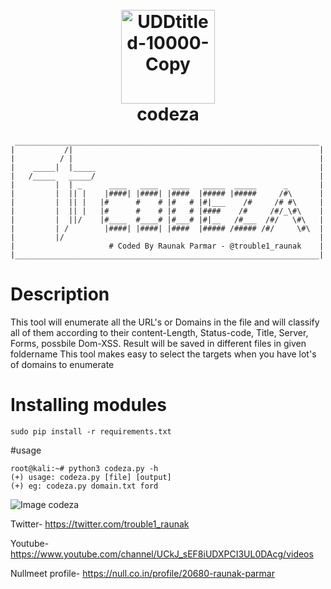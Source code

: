 <h1 align="center">
  <br>
  <a href="https://github.com/TROUBLE-1/codeza/">
    <img src="https://i.ibb.co/gr0CzHB/UDDtitled-10000-Copy.jpg" alt="UDDtitled-10000-Copy" width="150"></a>
  <br>
  codeza
  <br>
</h1>

```
 ____________________________________________________________________
|           /|                                                       |
|          / |                                                       |
|    _____|  |_____                                                  |      
|   /_____   _____/                                                  |
|         |  | _      ____   ____   ____   _____  _____      _       |    
|         |  || |    |####| |####| |####  |##### |#####     /#\      |    
|         |  || |   |#      #    # |#   # |#|___    /#     /# #\     |    
|         |  || |   |#      #    # |#   # |####    /#     /#/_\#\    |    
|         |  ||/    |#____  #____# |#___# |#|__   /#___  /#/   \#\   |    
|         | /        |####| |####| |####  |##### /##### /#/     \#\  |    
|         |/                                                         |    
|                     # Coded By Raunak Parmar - @trouble1_raunak    |
|____________________________________________________________________|
```

# Description
This tool will enumerate all the URL's or Domains in the file and will classify all of them according to their content-Length, Status-code, Title, Server, Forms, possbile Dom-XSS.
Result will be saved in different files in given foldername
This tool makes easy to select the targets when you have lot's of domains to enumerate



# Installing modules
```
sudo pip install -r requirements.txt
```

#usage
```
root@kali:~# python3 codeza.py -h
(+) usage: codeza.py [file] [output]
(+) eg: codeza.py domain.txt ford
```


![Image codeza](https://i.ibb.co/Y2PY5Ct/Capture.png)


Twitter- https://twitter.com/trouble1_raunak

Youtube- https://www.youtube.com/channel/UCkJ_sEF8iUDXPCI3UL0DAcg/videos

Nullmeet profile- https://null.co.in/profile/20680-raunak-parmar

